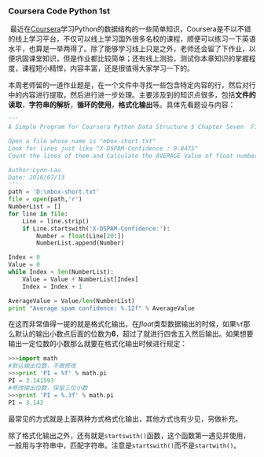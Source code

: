 ### Coursera Code Python 1st 

​        最近在[Coursera](https://www.coursera.org/)学习Python的数据结构的一些简单知识，Coursera是不以不错的线上学习平台，不仅可以线上学习国外很多名校的课程，顺便可以练习一下英语水平，也算是一举两得了。除了能够学习线上只是之外，老师还会留了下作业，以便巩固课堂知识，但是作业都比较简单；还有线上测验，测试你本章知识的掌握程度，课程短小精悍，内容丰富，还是很值得大家学习一下的。

​        本周老师留的一道作业题是，在一个文件中寻找一些包含特定内容的行，然后对行中的内容进行提取，然后进行进一步处理。主要涉及到的知识点很多，包括**文件的读取**，**字符串的解析**，**循环的使用**，**格式化输出**等。具体先看题设与内容：

```python
'''
A Simple Program for Coursera Python Data Structure $ Chapter Seven  Files

Open a file whose name is "mbox-short.txt"
Look for lines just like "X-DSPAM-Confidence : 0.8475"
Count the lines of them and Calculate the AVERAGE Value of float numbers 

Author:Lynn-Lau
Date: 2016/07/13
'''
path = 'D:\mbox-short.txt'
file = open(path,'r')
NumberList = []
for line in file:
	Line = line.strip()
	if Line.startswith('X-DSPAM-Confidence:'):
		Number = float(Line[20:])
		NumberList.append(Number)

Index = 0
Value = 0
while Index < len(NumberList):
	Value = Value + NumberList[Index]
	Index = Index + 1

AverageValue = Value/len(NumberList)
print "Average spam confidence: %.12f" % AverageValue
```

在这而非常值得一提的就是格式化输出，在*float*类型数据输出的时候，如果`%f`那么默认的输出小数点后面的位数为**6**，超过了就进行四舍五入然后输出。如果想要输出一定位数的小数那么就要在格式化输出时候进行规定：

```python
>>>import math
#默认输出位数，不做修改
>>>print 'PI = %f' % math.pi
PI = 3.141593
#修改输出位数，保留三位小数
>>>print 'PI = %.3f' % math.pi
PI = 3.142

```

最常见的方式就是上面两种方式格式化输出，其他方式也有少见，另做补充。

除了格式化输出之外，还有就是`startswith()`函数，这个函数第一遇见并使用，一般用与字符串中，匹配字符串。注意是`startswith()`而不是`startwith()`。